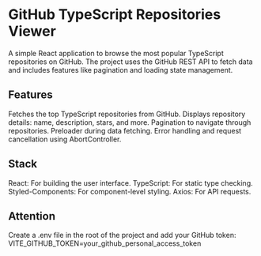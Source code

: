 # GitHub TypeScript Repositories Viewer

A simple React application to browse the most popular TypeScript repositories on GitHub. The project uses the GitHub REST API to fetch data and includes features like pagination and loading state management.

## Features
Fetches the top TypeScript repositories from GitHub.
Displays repository details: name, description, stars, and more.
Pagination to navigate through repositories.
Preloader during data fetching.
Error handling and request cancellation using AbortController.

## Stack
React: For building the user interface.
TypeScript: For static type checking.
Styled-Components: For component-level styling.
Axios: For API requests.

## Attention
Create a .env file in the root of the project and add your GitHub token:
VITE_GITHUB_TOKEN=your_github_personal_access_token
